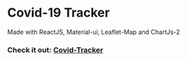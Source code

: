 # Covid-19 Tracker

Made with ReactJS, Material-ui, Leaflet-Map and ChartJs-2

### Check it out: <a href="https://react-covid-tracker-94660.web.app/">Covid-Tracker</a>
